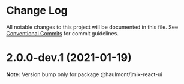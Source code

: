 # Change Log

All notable changes to this project will be documented in this file.
See [Conventional Commits](https://conventionalcommits.org) for commit guidelines.

# 2.0.0-dev.1 (2021-01-19)

**Note:** Version bump only for package @haulmont/jmix-react-ui
